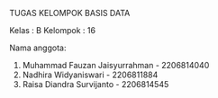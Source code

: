 TUGAS KELOMPOK BASIS DATA

Kelas       : B
Kelompok    : 16

Nama anggota:
1. Muhammad Fauzan Jaisyurrahman - 2206814040
2. Nadhira Widyaniswari - 2206811884
3. Raisa Diandra Survijanto - 2206814545